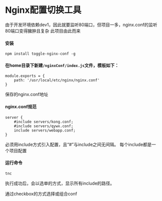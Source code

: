 # Nginx配置切换工具

由于开发环境依赖dev1，因此就要监听80端口，但项目一多，nginx.conf的监听80端口变得臃肿且复杂
此项目由此而来

#### 安装
```
npm install toggle-nginx-conf -g
```

#### 在home目录下新建`/nginxConf/index.js`文件，模板如下：
```
module.exports = {
    path: '/usr/local/etc/nginx/nginx.conf'
}
```
保存的nginx.conf地址

#### nginx.conf规范
```
server {
    #include servers/kong.conf;
    #include servers/qywx.conf;
    include servers/webapp.conf;
}
```
必须用include方式引入配置，且“#”与include之间无间隔。
每个include都是一个项目配置


#### 运行命令

```
tnc
```

执行成功后，会以选单的方式，显示所有include的路径。

通过checkbox的方式选择或组合conf
